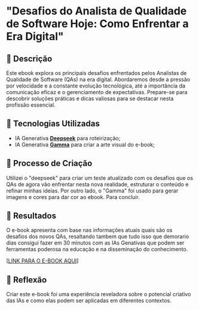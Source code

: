 # "Desafios do Analista de Qualidade de Software Hoje: Como Enfrentar a Era Digital" 

## 📒 Descrição
Este ebook explora os principais desafios enfrentados pelos Analistas de Qualidade de Software (QAs) na era digital. Abordaremos desde a pressão por velocidade 
e a constante evolução tecnológica, até a importância da comunicação eficaz e o gerenciamento de expectativas. Prepare-se para descobrir soluções práticas e dicas 
valiosas para se destacar nesta profissão essencial.

## 🤖 Tecnologias Utilizadas
- IA Generativa **[Deepseek](https://chat.deepseek.com/)** para roteirização;
- IA Generativa **[Gamma](https://gamma.app/)** para criar a arte visual do e-book;

## 🧐 Processo de Criação
Utilizei o "deepseek" para criar um teste atualizado com os desafios que os QAs de agora vão enfrentar nesta nova realidade, estruturar o conteúdo e refinar minhas ideias. Por outro lado, 
o "Gamma" foi usado para gerar imagens e cores para dar cor ao ebook. Para concluir.

## 🚀 Resultados
O e-book apresenta com base nas informações atuais quais são os desafios dos novos QAs, resaltando tambem que tudo isso que demorario dias consigui fazer em 30 minutos com as IAs Genativas que podem ser ferramentas poderosa na educação e na disseminação do conhecimento.

[[LINK PARA O E-BOOK AQUI](https://docs.google.com/presentation/d/19N8ogJogSCBaL4UFhf14zgpI4LMO3OuH/edit?usp=sharing&ouid=100392283651561468613&rtpof=true&sd=true)]

## 💭 Reflexão
Criar este e-book foi uma experiência reveladora sobre o potencial criativo das IAs e como elas podem ser aplicadas em diferentes contextos.
